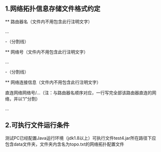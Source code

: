 ﻿## 1.网络拓扑信息存储文件格式约定

** 路由器名（文件内不用包含此行注明文字）

...

-（分割线）

** 网络号（文件内不用包含此行注明文字）

...

-（分割线）

** 网络连接信息（文件内不用包含此行注明文字）

直连网络网络号/...（注：与路由器名顺序对应，一行写完全部该路由器直连的网络，并以“/”分割）

...

## 2.可执行文件运行条件

测试PC已经配置Java运行环境（jdk1.8以上）可执行文件test4.jar所在路径下应包含data文件夹，文件夹内含名为topo.txt的网络拓扑配置文件
